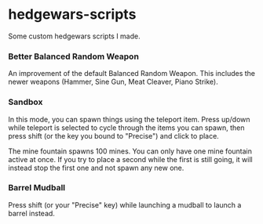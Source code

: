 hedgewars-scripts
=================

Some custom hedgewars scripts I made.

### Better Balanced Random Weapon
An improvement of the default Balanced Random Weapon. This includes the newer weapons (Hammer, Sine Gun, Meat Cleaver, Piano Strike).

### Sandbox
In this mode, you can spawn things using the teleport item. Press up/down while teleport is selected to cycle through the items you can spawn, then press shift (or the key you bound to "Precise") and click to place.

The mine fountain spawns 100 mines. You can only have one mine fountain active at once. If you try to place a second while the first is still going, it will instead stop the first one and not spawn any new one.

### Barrel Mudball
Press shift (or your "Precise" key) while launching a mudball to launch a barrel instead.
